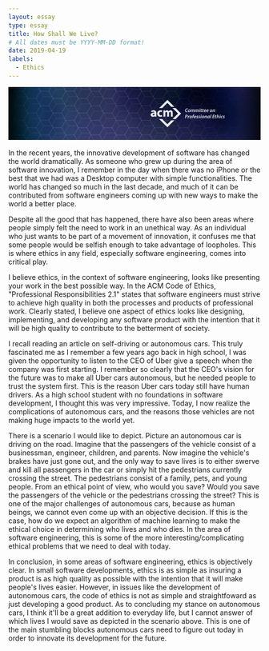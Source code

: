 ```yaml
---
layout: essay
type: essay
title: How Shall We Live?
# All dates must be YYYY-MM-DD format!
date: 2019-04-19
labels:
  - Ethics
---
```


<img class="ui image" src="../images/acm-banner.jpg">

In the recent years, the innovative development of software has changed the world dramatically. As someone who grew up during the area of software innovation, I remember in the day when there was no iPhone or the best that we had was a Desktop computer with simple functionalities. The world has changed so much in the last decade, and much of it can be contributed from software engineers coming up with new ways to make the world a better place. 

Despite all the good that has happened, there have also been areas where people simply felt the need to work in an unethical way. As an individual who just wants to be part of a movement of innovation, it confuses me that some people would be selfish enough to take advantage of loopholes. This is where ethics in any field, especially software engineering, comes into critical play. 

I believe ethics, in the context of software engineering, looks like presenting your work in the best possible way. In the ACM Code of Ethics, "Professional Responsibilities 2.1" states that software engineers must strive to achieve high quality in both the processes and products of professional work. Clearly stated, I believe one aspect of ethics looks like designing, implementing, and developing any software product with the intention that it will be high quality to contribute to the betterment of society. 

I recall reading an article on self-driving or autonomous cars. This truly fascinated me as I remember a few years ago back in high school, I was given the opportunity to listen to the CEO of Uber give a speech when the company was first starting. I remember so clearly that the CEO's vision for the future was to make all Uber cars autonomous, but he needed people to trust the system first. This is the reason Uber cars today still have human drivers. As a high school student with no foundations in software development, I thought this was very impressive. Today, I now realize the complications of autonomous cars, and the reasons those vehicles are not making huge impacts to the world yet. 

There is a scenario I would like to depict. Picture an autonomous car is driving on the road. Imagine that the passengers of the vehicle consist of a businessman, engineer, children, and parents. Now imagine the vehicle's brakes have just gone out, and the only way to save lives is to either swerve and kill all passengers in the car or simply hit the pedestrians currently crossing the street. The pedestrians consist of a family, pets, and young people. From an ethical point of view, who would you save? Would you save the passengers of the vehicle or the pedestrians crossing the street? This is one of the major challenges of autonomous cars, because as human beings, we cannot even come up with an objective decision. If this is the case, how do we expect an algorithm of machine learning to make the ethical choice in determining who lives and who dies. In the area of software engineering, this is some of the more interesting/complicating ethical problems that we need to deal with today. 

In conclusion, in some areas of software engineering, ethics is objectively clear. In small software developments, ethics is as simple as insuring a product is as high quality as possible with the intention that it will make people's lives easier. However, in issues like the development of autonomous cars, the code of ethics is not as simple and straightfoward as just developing a good product. As to concluding my stance on autonomous cars, I think it'll be a great addition to everyday life, but I cannot answer of which lives I would save as depicted in the scenario above. This is one of the main stumbling blocks autonomous cars need to figure out today in order to innovate its development for the future. 
